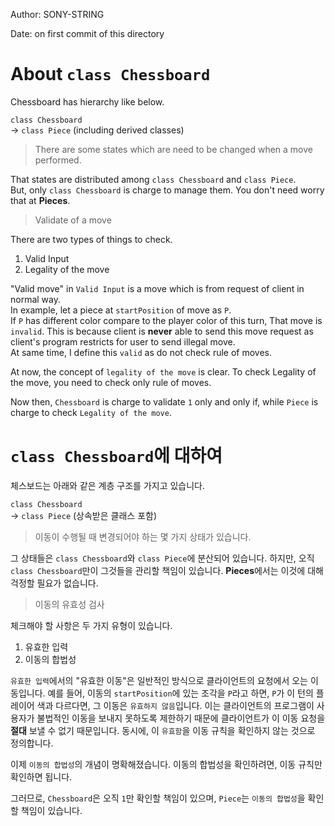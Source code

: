 Author: SONY-STRING   

Date: on first commit of this directory

# About `class Chessboard`
   
Chessboard has hierarchy like below.

   
`class Chessboard`   
-> `class Piece` (including derived classes)
 
> There are some states which are need to be changed when a move performed.   
   
That states are distributed among `class Chessboard` and `class Piece`.   
But, only `class Chessboard` is charge to manage them. You don't need worry that at **Pieces**.   
   
> Validate of a move

There are two types of things to check.
1. Valid Input
2. Legality of the move

"Valid move" in `Valid Input` is a move 
which is from request of client in normal way.   
In example, let a piece at `startPosition` of move as `P`.   
If `P` has different color compare to the player color of this turn,
That move is `invalid`. This is because client is **never** able to send this move
request as client's program restricts for user to send illegal move.   
At same time, I define this `valid` as do not check rule of moves.

At now, the concept of `legality of the move` is clear. To check Legality of the move,
you need to check only rule of moves.   
   
Now then, `Chessboard` is charge to validate `1` only and only if, while
`Piece` is charge to check `Legality of the move`.



# `class Chessboard`에 대하여

체스보드는 아래와 같은 계층 구조를 가지고 있습니다.

`class Chessboard`   
-> `class Piece` (상속받은 클래스 포함)

> 이동이 수행될 때 변경되어야 하는 몇 가지 상태가 있습니다.

그 상태들은 `class Chessboard`와 `class Piece`에 분산되어 있습니다. 하지만, 오직 `class Chessboard`만이 그것들을 관리할 책임이 있습니다. **Pieces**에서는 이것에 대해 걱정할 필요가 없습니다.

> 이동의 유효성 검사

체크해야 할 사항은 두 가지 유형이 있습니다.
1. 유효한 입력
2. 이동의 합법성

`유효한 입력`에서의 "유효한 이동"은 일반적인 방식으로 클라이언트의 요청에서 오는 이동입니다.
예를 들어, 이동의 `startPosition`에 있는 조각을 `P`라고 하면,
`P`가 이 턴의 플레이어 색과 다르다면, 그 이동은 `유효하지 않음`입니다. 이는 클라이언트의 프로그램이 사용자가 불법적인 이동을 보내지 못하도록 제한하기 때문에 클라이언트가 이 이동 요청을 **절대** 보낼 수 없기 때문입니다.
동시에, 이 `유효함`을 이동 규칙을 확인하지 않는 것으로 정의합니다.

이제 `이동의 합법성`의 개념이 명확해졌습니다. 이동의 합법성을 확인하려면, 이동 규칙만 확인하면 됩니다.

그러므로, `Chessboard`은 오직 `1`만 확인할 책임이 있으며, `Piece`는 `이동의 합법성`을 확인할 책임이 있습니다.